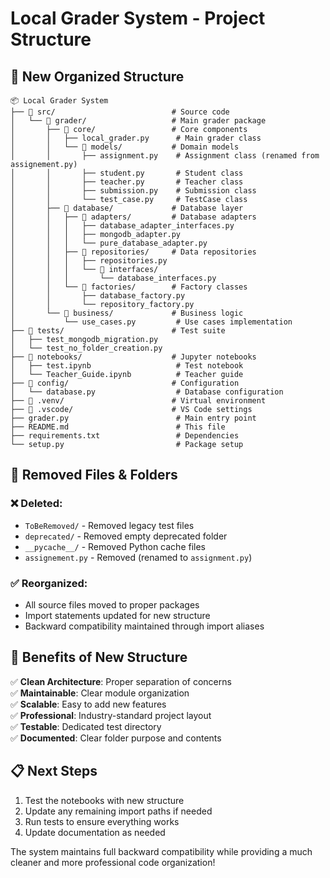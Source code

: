 # Local Grader System - Project Structure

## 📁 New Organized Structure

```
📦 Local Grader System
├── 📁 src/                          # Source code
│   └── 📁 grader/                   # Main grader package
│       ├── 📁 core/                 # Core components
│       │   ├── local_grader.py      # Main grader class
│       │   └── 📁 models/           # Domain models
│       │       ├── assignment.py    # Assignment class (renamed from assignement.py)
│       │       ├── student.py       # Student class
│       │       ├── teacher.py       # Teacher class  
│       │       ├── submission.py    # Submission class
│       │       └── test_case.py     # TestCase class
│       ├── 📁 database/             # Database layer
│       │   ├── 📁 adapters/         # Database adapters
│       │   │   ├── database_adapter_interfaces.py
│       │   │   ├── mongodb_adapter.py
│       │   │   └── pure_database_adapter.py
│       │   ├── 📁 repositories/     # Data repositories
│       │   │   ├── repositories.py
│       │   │   └── 📁 interfaces/
│       │   │       └── database_interfaces.py
│       │   └── 📁 factories/        # Factory classes
│       │       ├── database_factory.py
│       │       └── repository_factory.py
│       └── 📁 business/             # Business logic
│           └── use_cases.py         # Use cases implementation
├── 📁 tests/                        # Test suite
│   ├── test_mongodb_migration.py
│   └── test_no_folder_creation.py
├── 📁 notebooks/                    # Jupyter notebooks
│   ├── test.ipynb                   # Test notebook
│   └── Teacher_Guide.ipynb          # Teacher guide
├── 📁 config/                       # Configuration
│   └── database.py                  # Database configuration
├── 📁 .venv/                        # Virtual environment
├── 📁 .vscode/                      # VS Code settings
├── grader.py                        # Main entry point
├── README.md                        # This file
├── requirements.txt                 # Dependencies
└── setup.py                         # Package setup
```

## 🧹 Removed Files & Folders

### ❌ Deleted:
- `ToBeRemoved/` - Removed legacy test files
- `deprecated/` - Removed empty deprecated folder  
- `__pycache__/` - Removed Python cache files
- `assignement.py` - Removed (renamed to `assignment.py`)

### ✅ Reorganized:
- All source files moved to proper packages
- Import statements updated for new structure
- Backward compatibility maintained through import aliases

## 🚀 Benefits of New Structure

✅ **Clean Architecture**: Proper separation of concerns  
✅ **Maintainable**: Clear module organization  
✅ **Scalable**: Easy to add new features  
✅ **Professional**: Industry-standard project layout  
✅ **Testable**: Dedicated test directory  
✅ **Documented**: Clear folder purpose and contents  

## 📋 Next Steps

1. Test the notebooks with new structure
2. Update any remaining import paths if needed
3. Run tests to ensure everything works
4. Update documentation as needed

The system maintains full backward compatibility while providing a much cleaner and more professional code organization!
